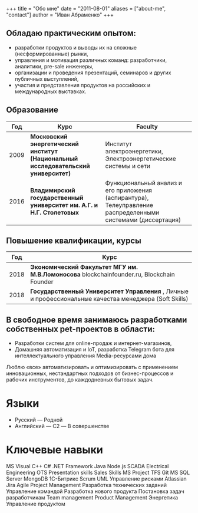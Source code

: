 +++
title = "Обо мне"
date = "2011-08-01"
aliases = ["about-me", "contact"]
author = "Иван Абраменко"
+++

## Обладаю практическим опытом: 
- разработки продуктов и выводы их на сложные (несформированные) рынки, 
- управления и мотивация различных команд: разработчики, аналитики, pre-sale инженеры,
- организации и проведения презентаций, семинаров и других публичных выступлений,
- участия и представления продуктов на российских и международных выставках. 

## Образование

Год  | Курс                                                                  | Faculty
-----|-----------------------------------------------------------------------|---------------------------------
2009 | __Московский энергетический институт (Национальный исследовательский университет)__ | Институт электроэнергетики, Электроэнергетические системы и сети
2016 | __Владимирский государственный университет им. А.Г. и Н.Г. Столетовых__  | Функциональный анализ и его приложения (аспирантура), Телеуправление распределенными системами (диссертация)


## Повышение квалификации, курсы

Год  | Курс
-----|--------------------------------------------------------------------------------------------------------
2018 | __Экономический Факультет МГУ им. М.В.Ломоносова__ blockchainfounder.ru, Blockchain Founder
2018 | __Государственный Университет Управления__ , Личные и профессиональные качества менеджера (Soft Skills)


## В свободное время занимаюсь разработками собственных pet-проектов в области:
- Разработки систем для online-продаж и интернет-магазинов,
- Домашняя автоматизация и IoT, разработка Telegram бота для интеллектуального управления Media-ресурсами дома

Люблю «все» автоматизировать и оптимизировать с применением инновационных, нестандартных подходов от бизнес-процессов и рабочих инструментов, до каждодневных бытовых задач.


# Языки
- Русский — Родной
- Английский — C2 — В совершенстве


# Ключевые навыки
MS Visual C++  C#  .NET Framework  Java  Node.js  SCADA  Electrical Engineering  OTS  Presentation skills  Sales Skills  MS Project  TFS  Git  MS SQL Server  MongoDB  1С-Битрикс  Scrum  UML  Управление рисками  Atlassian Jira  Agile Project Management  Разработка технических заданий  Управление командой  Разработка нового продукта  Постановка задач разработчикам  Team management  Product Management  Энергетика  Управление продуктом




